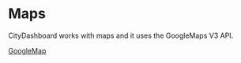 # Maps

CityDashboard works with maps and it uses the GoogleMaps V3 API.

[GoogleMap](GoogleMap.md)
